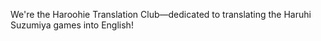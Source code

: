 We're the Haroohie Translation Club&mdash;dedicated to translating the Haruhi Suzumiya games into English!